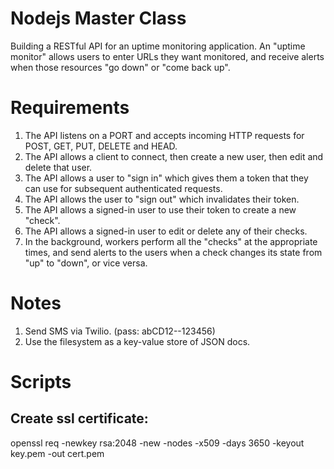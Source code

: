 # Nodejs Master Class
Building a RESTful API for an uptime monitoring application. An "uptime monitor" allows users to enter URLs they want monitored, and receive alerts when those resources "go down" or "come back up".

# Requirements
1. The API listens on a PORT and accepts incoming HTTP requests for POST, GET, PUT, DELETE and HEAD.
2. The API allows a client to connect, then create a new user, then edit and delete that user.
3. The API allows a user to "sign in" which gives them a token that they can use for subsequent authenticated requests.
4. The API allows the user to "sign out" which invalidates their token.
5. The API allows a signed-in user to use their token to create a new "check".
6. The API allows a signed-in user to edit or delete any of their checks.
7. In the background, workers perform all the "checks" at the appropriate times, and send alerts to the users when a check changes its state from "up" to "down", or vice versa.

# Notes
1. Send SMS via Twilio. (pass: abCD12--123456)
2. Use the filesystem as a key-value store of JSON docs.

# Scripts
## Create ssl certificate: 
openssl req -newkey rsa:2048 -new -nodes -x509 -days 3650 -keyout key.pem -out cert.pem
